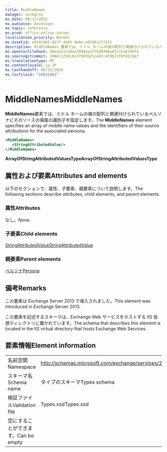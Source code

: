 ```yaml
---
title: MiddleNames
manager: sethgros
ms.date: 09/17/2015
ms.audience: Developer
ms.topic: reference
ms.prod: office-online-server
localization_priority: Normal
ms.assetid: e924c66f-d17f-44e5-9e8e-e02d6117f431
description: MiddleNames 要素では、ミドル ネームの値の配列と関連付けられているペルソナにそのソースの帰属の識別子を指定します。
ms.openlocfilehash: 58ea2e1128ee78944a5f75d9496e0f17e16fe0f4
ms.sourcegitcommit: 34041125dc8c5f993b21cebfc4f8b72f0fd2cb6f
ms.translationtype: MT
ms.contentlocale: ja-JP
ms.lasthandoff: 06/25/2018
ms.locfileid: "19832463"
---
```

# <a name="middlenames"></a><span data-ttu-id="c1dbc-103">MiddleNames</span><span class="sxs-lookup"><span data-stu-id="c1dbc-103">MiddleNames</span></span>

<span data-ttu-id="c1dbc-104">**MiddleNames**要素では、ミドル ネームの値の配列と関連付けられているペルソナにそのソースの帰属の識別子を指定します。</span><span class="sxs-lookup"><span data-stu-id="c1dbc-104">The **MiddleNames** element specifies an array of middle name values and the identifiers of their source attributions for the associated persona.</span></span> 
  
```XML
<MiddleNames>
   <StringAttributedValue/>
</MiddleNames>
```

 <span data-ttu-id="c1dbc-105">**ArrayOfStringAttributedValuesType**</span><span class="sxs-lookup"><span data-stu-id="c1dbc-105">**ArrayOfStringAttributedValuesType**</span></span>
## <a name="attributes-and-elements"></a><span data-ttu-id="c1dbc-106">属性および要素</span><span class="sxs-lookup"><span data-stu-id="c1dbc-106">Attributes and elements</span></span>

<span data-ttu-id="c1dbc-107">以下のセクションで、属性、子要素、親要素について説明します。</span><span class="sxs-lookup"><span data-stu-id="c1dbc-107">The following sections describe attributes, child elements, and parent elements.</span></span>
  
### <a name="attributes"></a><span data-ttu-id="c1dbc-108">属性</span><span class="sxs-lookup"><span data-stu-id="c1dbc-108">Attributes</span></span>

<span data-ttu-id="c1dbc-109">なし。</span><span class="sxs-lookup"><span data-stu-id="c1dbc-109">None.</span></span>
  
### <a name="child-elements"></a><span data-ttu-id="c1dbc-110">子要素</span><span class="sxs-lookup"><span data-stu-id="c1dbc-110">Child elements</span></span>

[<span data-ttu-id="c1dbc-111">StringAttributedValue</span><span class="sxs-lookup"><span data-stu-id="c1dbc-111">StringAttributedValue</span></span>](stringattributedvalue.md)
  
### <a name="parent-elements"></a><span data-ttu-id="c1dbc-112">親要素</span><span class="sxs-lookup"><span data-stu-id="c1dbc-112">Parent elements</span></span>

[<span data-ttu-id="c1dbc-113">ペルソナ</span><span class="sxs-lookup"><span data-stu-id="c1dbc-113">Persona</span></span>](persona.md)
  
## <a name="remarks"></a><span data-ttu-id="c1dbc-114">備考</span><span class="sxs-lookup"><span data-stu-id="c1dbc-114">Remarks</span></span>

<span data-ttu-id="c1dbc-115">この要素は Exchange Server 2013 で導入されました。</span><span class="sxs-lookup"><span data-stu-id="c1dbc-115">This element was introduced in Exchange Server 2013.</span></span>
  
<span data-ttu-id="c1dbc-116">この要素を記述するスキーマは、Exchange Web サービスをホストする IIS 仮想ディレクトリに置かれています。</span><span class="sxs-lookup"><span data-stu-id="c1dbc-116">The schema that describes this element is located in the IIS virtual directory that hosts Exchange Web Services.</span></span>
  
## <a name="element-information"></a><span data-ttu-id="c1dbc-117">要素情報</span><span class="sxs-lookup"><span data-stu-id="c1dbc-117">Element information</span></span>

|||
|:-----|:-----|
|<span data-ttu-id="c1dbc-118">名前空間</span><span class="sxs-lookup"><span data-stu-id="c1dbc-118">Namespace</span></span>  <br/> |http://schemas.microsoft.com/exchange/services/2006/types  <br/> |
|<span data-ttu-id="c1dbc-119">スキーマ名</span><span class="sxs-lookup"><span data-stu-id="c1dbc-119">Schema name</span></span>  <br/> |<span data-ttu-id="c1dbc-120">タイプのスキーマ</span><span class="sxs-lookup"><span data-stu-id="c1dbc-120">Types schema</span></span>  <br/> |
|<span data-ttu-id="c1dbc-121">検証ファイル</span><span class="sxs-lookup"><span data-stu-id="c1dbc-121">Validation file</span></span>  <br/> |<span data-ttu-id="c1dbc-122">Types.xsd</span><span class="sxs-lookup"><span data-stu-id="c1dbc-122">Types.xsd</span></span>  <br/> |
|<span data-ttu-id="c1dbc-123">空にすることができます。</span><span class="sxs-lookup"><span data-stu-id="c1dbc-123">Can be empty</span></span>  <br/> ||
   

